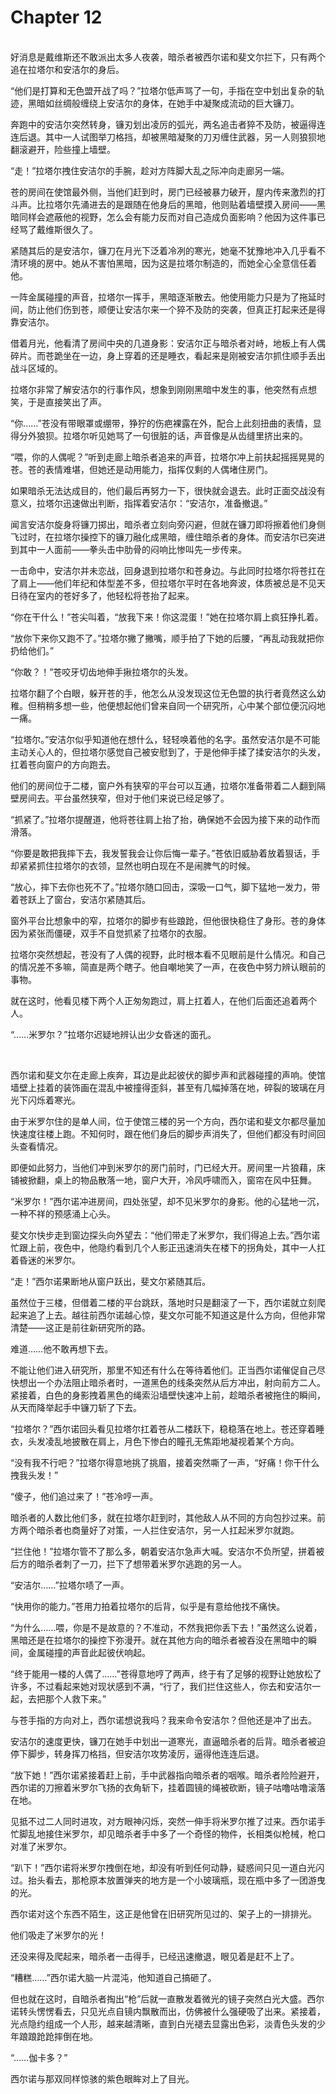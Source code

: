 # Chapter 12

<br>
好消息是戴维斯还不敢派出太多人夜袭，暗杀者被西尔诺和斐文尔拦下，只有两个追在拉塔尔和安洁尔的身后。

“他们是打算和无色盟开战了吗？”拉塔尔低声骂了一句，手指在空中划出复杂的轨迹，黑暗如丝绸般缠绕上安洁尔的身体，在她手中凝聚成流动的巨大镰刀。

奔跑中的安洁尔突然转身，镰刃划出凌厉的弧光，两名追击者猝不及防，被逼得连连后退。其中一人试图举刀格挡，却被黑暗凝聚的刀刃缠住武器，另一人则狼狈地翻滚避开，险些撞上墙壁。

“走！”拉塔尔拽住安洁尔的手腕，趁对方阵脚大乱之际冲向走廊另一端。

苍的房间在使馆最外侧，当他们赶到时，房门已经被暴力破开，屋内传来激烈的打斗声。比拉塔尔先涌进去的是跟随在他身后的黑暗，他则贴着墙壁摸入房间——黑暗同样会遮蔽他的视野，怎么会有能力反而对自己造成负面影响？他因为这件事已经骂了戴维斯很久了。

紧随其后的是安洁尔，镰刀在月光下泛着冷冽的寒光，她毫不犹豫地冲入几乎看不清环境的房中。她从不害怕黑暗，因为这是拉塔尔制造的，而她全心全意信任着他。

一阵金属碰撞的声音，拉塔尔一挥手，黑暗逐渐散去。他使用能力只是为了拖延时间，防止他们伤到苍，顺便让安洁尔来一个猝不及防的突袭，但真正打起来还是得靠安洁尔。

借着月光，他看清了房间中央的几道身影：安洁尔正与暗杀者对峙，地板上有人偶碎片。而苍跪坐在一边，身上穿着的还是睡衣，看起来是刚被安洁尔抓住顺手丢出战斗区域的。

拉塔尔非常了解安洁尔的行事作风，想象到刚刚黑暗中发生的事，他突然有点想笑，于是直接笑出了声。

“你……”苍没有带眼罩或绷带，狰狞的伤疤裸露在外，配合上此刻扭曲的表情，显得分外狼狈。拉塔尔听见她骂了一句很脏的话，声音像是从齿缝里挤出来的。

“喂，你的人偶呢？”听到走廊上暗杀者追来的声音，拉塔尔冲上前扶起摇摇晃晃的苍。苍的表情难堪，但她还是动用能力，指挥仅剩的人偶堵住房门。

如果暗杀无法达成目的，他们最后再努力一下，很快就会退去。此时正面交战没有意义，拉塔尔迅速做出判断，指挥着安洁尔：“安洁尔，准备撤退。”

闻言安洁尔旋身将镰刀掷出，暗杀者立刻向旁闪避，但就在镰刀即将擦着他们身侧飞过时，在拉塔尔操控下的镰刀融化成黑暗，缠住暗杀者的身体。而安洁尔已突进到其中一人面前——拳头击中肋骨的闷响比惨叫先一步传来。

一击命中，安洁尔并未恋战，回身退到拉塔尔和苍身边。与此同时拉塔尔将苍扛在了肩上——他们年纪和体型差不多，但拉塔尔平时在各地奔波，体质被总是不见天日待在室内的苍好多了，他轻松将苍抬了起来。

“你在干什么！”苍尖叫着，“放我下来！你这混蛋！”她在拉塔尔肩上疯狂挣扎着。

“放你下来你又跑不了。”拉塔尔撇了撇嘴，顺手拍了下她的后腰，“再乱动我就把你扔给他们。”

“你敢？！”苍咬牙切齿地伸手揪拉塔尔的头发。

拉塔尔翻了个白眼，躲开苍的手，他怎么从没发现这位无色盟的执行者竟然这么幼稚。但稍稍多想一些，他便想起他们曾来自同一个研究所，心中某个部位便沉闷地一痛。

“拉塔尔。”安洁尔似乎知道他在想什么，轻轻唤着他的名字。虽然安洁尔是不可能主动关心人的，但拉塔尔感觉自己被安慰到了，于是他伸手揉了揉安洁尔的头发，扛着苍向窗户的方向跑去。

他们的房间位于二楼，窗户外有狭窄的平台可以互通，拉塔尔准备带着二人翻到隔壁房间去。平台虽然狭窄，但对于他们来说已经足够了。

“抓紧了。”拉塔尔提醒道，他将苍往肩上抬了抬，确保她不会因为接下来的动作而滑落。

“你要是敢把我摔下去，我发誓我会让你后悔一辈子。”苍依旧威胁着放着狠话，手却紧紧抓住拉塔尔的衣领，显然也明白现在不是闹脾气的时候。

“放心，摔下去你也死不了。”拉塔尔随口回击，深吸一口气，脚下猛地一发力，带着苍跃上了窗台，安洁尔紧随其后。

窗外平台比想象中的窄，拉塔尔的脚步有些踉跄，但他很快稳住了身形。苍的身体因为紧张而僵硬，双手不自觉抓紧了拉塔尔的衣服。

拉塔尔突然想起，苍没有了人偶的视野，此时根本看不见眼前是什么情况。和自己的情况差不多嘛，简直是两个瞎子。他自嘲地笑了一声，在夜色中努力辨认眼前的事物。

就在这时，他看见楼下两个人正匆匆跑过，肩上扛着人，在他们后面还追着两个人。

“……米罗尔？”拉塔尔迟疑地辨认出少女昏迷的面孔。

<br>

西尔诺和斐文尔在走廊上疾奔，耳边是此起彼伏的脚步声和武器碰撞的声响。使馆墙壁上挂着的装饰画在混乱中被撞得歪斜，甚至有几幅掉落在地，碎裂的玻璃在月光下闪烁着寒光。

由于米罗尔住的是单人间，位于使馆三楼的另一个方向，西尔诺和斐文尔都尽量加快速度往楼上跑。不知何时，跟在他们身后的脚步声消失了，但他们都没有时间回头查看情况。

即便如此努力，当他们冲到米罗尔的房门前时，门已经大开。房间里一片狼藉，床铺被掀翻，桌上的物品散落一地，窗户大开，冷风呼啸而入，窗帘在风中狂舞。

“米罗尔！”西尔诺冲进房间，四处张望，却不见米罗尔的身影。他的心猛地一沉，一种不祥的预感涌上心头。

斐文尔快步走到窗边探头向外望去：“他们带走了米罗尔，我们得追上去。”西尔诺忙跟上前，夜色中，他隐约看到几个人影正迅速消失在楼下的拐角处，其中一人扛着昏迷的米罗尔。

“走！”西尔诺果断地从窗户跃出，斐文尔紧随其后。

虽然位于三楼，但借着二楼的平台跳跃，落地时只是翻滚了一下，西尔诺就立刻爬起来追了上去。越往前西尔诺越心惊，斐文尔可能不知道这是什么方向，但他非常清楚——这正是前往新研究所的路。

难道……他不敢再想下去。

不能让他们进入研究所，那里不知还有什么在等待着他们。正当西尔诺催促自己尽快想出一个办法阻止暗杀者时，一道黑色的线条突然从后方冲出，射向前方二人。紧接着，白色的身影拽着黑色的绳索沿墙壁快速冲上前，趁暗杀者被拖住的瞬间，从天而降举起手中镰刀斩了下去。

“拉塔尔？”西尔诺回头看见拉塔尔扛着苍从二楼跃下，稳稳落在地上。苍还穿着睡衣，头发凌乱地披散在肩上，月色下惨白的瞳孔无焦距地凝视着某个方向。

“没有我不行吧？”拉塔尔得意地挑了挑眉，接着突然嘶了一声，“好痛！你干什么拽我头发！”

“傻子，他们追过来了！”苍冷哼一声。

暗杀者的人数比他们多，就在拉塔尔赶到时，其他敌人从不同的方向包抄过来。前方两个暗杀者也商量好了对策，一人拦住安洁尔，另一人扛起米罗尔就跑。

“拦住他！”拉塔尔管不了那么多，朝着安洁尔急声大喊。安洁尔不负所望，拼着被后方的暗杀者刺了一刀，拦下了想带着米罗尔逃跑的另一人。

“安洁尔……”拉塔尔啧了一声。

“快用你的能力。”苍用力拍着拉塔尔的后背，似乎是有意给他找不痛快。

“为什么……喂，你是不是故意的？不准动，不然我把你丢下去！”虽然这么说着，黑暗还是在拉塔尔的操控下弥漫开。就在其他方向的暗杀者被吞没在黑暗中的瞬间，金属碰撞的声音此起彼伏响起。

“终于能用一楼的人偶了……”苍得意地哼了两声，终于有了足够的视野让她放松了许多，不过看起来她对现状感到不满，“行了，我们拦住这些人，你去和安洁尔一起，去把那个人救下来。”

与苍手指的方向对上，西尔诺想说我吗？我来命令安洁尔？但他还是冲了出去。

安洁尔的速度更快，镰刀在她手中划出一道寒光，直逼暗杀者的后背。暗杀者被迫停下脚步，转身挥刀格挡，但安洁尔攻势凌厉，逼得他连连后退。

“放下她！”西尔诺紧接着赶上前，手中武器指向暗杀者的咽喉。暗杀者险险避开，西尔诺的刀擦着米罗尔飞扬的衣角斩下，挂着圆镜的绳被砍断，镜子咕噜咕噜滚落在地。

见抵不过二人同时进攻，对方眼神闪烁，突然一伸手将米罗尔推了过来。西尔诺手忙脚乱地接住米罗尔，却见暗杀者手中多了一个奇怪的物件，长相类似枪械，枪口对准了米罗尔。

“趴下！”西尔诺将米罗尔拽倒在地，却没有听到任何动静，疑惑间只见一道白光闪过。抬头看去，那枪原本放置弹夹的地方是一个小玻璃瓶，现在瓶中多了一团游曳的光。

西尔诺对这个东西不陌生，这正是他曾在旧研究所见过的、架子上的一排排光。

他们吸走了米罗尔的光！

还没来得及爬起来，暗杀者一击得手，已经迅速撤退，眼见着是赶不上了。

“糟糕……”西尔诺大脑一片混沌，他知道自己搞砸了。

但也就在这时，自暗杀者掏出“枪”后就一直散发着微光的镜子突然白光大盛。西尔诺转头愣愣看去，只见光点自镜内飘散而出，仿佛被什么强硬吸了出来。紧接着，光点隐约组成一个人形，越来越清晰，直到白光褪去显露出色彩，淡青色头发的少年踉踉跄跄摔倒在地。

“……伽卡多？”

西尔诺与那双同样惊骇的紫色眼眸对上了目光。
